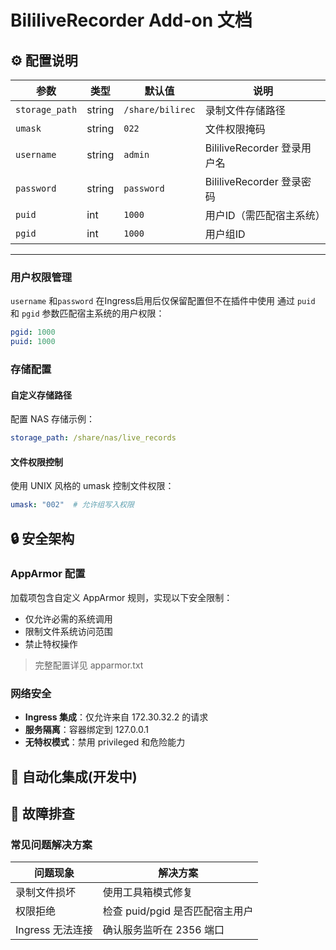# BililiveRecorder Add-on 文档

## ⚙️ 配置说明
| 参数           | 类型   | 默认值           | 说明                     |
| -------------- | ------ | ---------------- | ------------------------ |
| `storage_path` | string | `/share/bilirec` | 录制文件存储路径         |
| `umask`        | string | `022`            | 文件权限掩码             |
| `username`     | string | `admin`          | BililiveRecorder 登录用户名 |
| `password`     | string | `password`           | BililiveRecorder 登录密码 |
| `puid`         | int    | `1000`           | 用户ID（需匹配宿主系统） |
| `pgid`         | int    | `1000`           | 用户组ID                 |

---

### 用户权限管理
`username` 和`password` 在Ingress启用后仅保留配置但不在插件中使用
通过 `puid` 和 `pgid` 参数匹配宿主系统的用户权限：

```yaml
pgid: 1000
puid: 1000
```

### 存储配置

#### 自定义存储路径
配置 NAS 存储示例：

```yaml
storage_path: /share/nas/live_records
```

#### 文件权限控制
使用 UNIX 风格的 umask 控制文件权限：

```yaml
umask: "002"  # 允许组写入权限
```

## 🔒 安全架构

### AppArmor 配置

加载项包含自定义 AppArmor 规则，实现以下安全限制：

- 仅允许必需的系统调用
- 限制文件系统访问范围
- 禁止特权操作

> 完整配置详见 apparmor.txt

### 网络安全

- **Ingress 集成**：仅允许来自 172.30.32.2 的请求
- **服务隔离**：容器绑定到 127.0.0.1
- **无特权模式**：禁用 privileged 和危险能力

## 🤖 自动化集成(开发中)

## 🐞 故障排查

### 常见问题解决方案

| 问题现象         | 解决方案                        |
| ---------------- | ------------------------------- |
| 录制文件损坏     | 使用工具箱模式修复              |
| 权限拒绝         | 检查 puid/pgid 是否匹配宿主用户 |
| Ingress 无法连接 | 确认服务监听在 2356 端口        |
